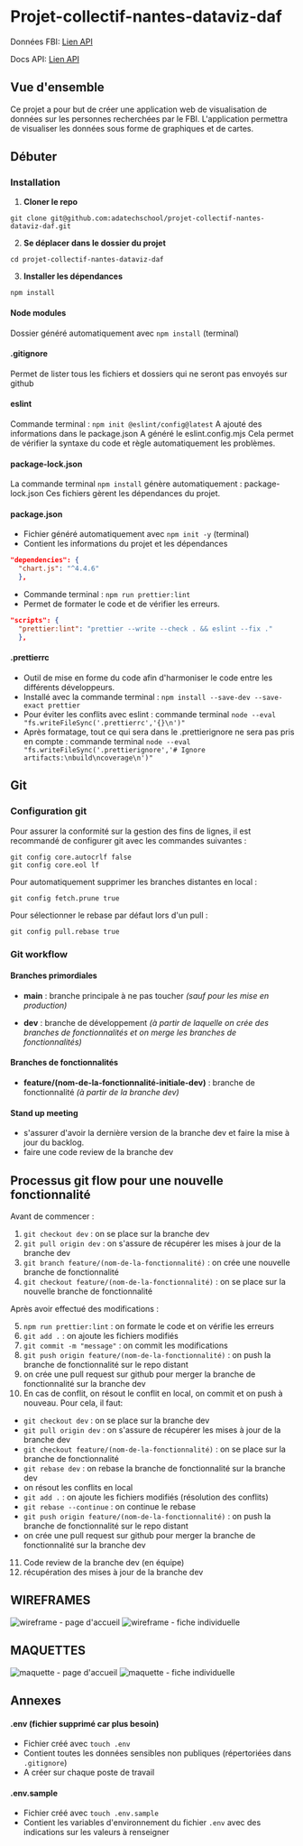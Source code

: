 # Projet-collectif-nantes-dataviz-daf

Données FBI: [Lien API](https://api.fbi.gov/wanted)

Docs API: [Lien API](https://api.fbi.gov/docs)

## Vue d'ensemble

Ce projet a pour but de créer une application web de visualisation de données sur les personnes recherchées par le FBI. L'application permettra de visualiser les données sous forme de graphiques et de cartes.

## Débuter

### Installation

1. **Cloner le repo**

```
git clone git@github.com:adatechschool/projet-collectif-nantes-dataviz-daf.git
```

2. **Se déplacer dans le dossier du projet**

```
cd projet-collectif-nantes-dataviz-daf
```

3. **Installer les dépendances**

```
npm install
```

#### Node modules

Dossier généré automatiquement avec `npm install` (terminal)

#### .gitignore

Permet de lister tous les fichiers et dossiers qui ne seront pas envoyés sur github

#### eslint

Commande terminal : `npm init @eslint/config@latest`
A ajouté des informations dans le package.json
A généré le eslint.config.mjs
Cela permet de vérifier la syntaxe du code et règle automatiquement les problèmes.

#### package-lock.json

La commande terminal `npm install` génère automatiquement : package-lock.json
Ces fichiers gèrent les dépendances du projet.

#### package.json

- Fichier généré automatiquement avec `npm init -y` (terminal)
- Contient les informations du projet et les dépendances

```json
"dependencies": {
  "chart.js": "^4.4.6"
  },
```

- Commande terminal : `npm run prettier:lint`
- Permet de formater le code et de vérifier les erreurs.

```json
"scripts": {
  "prettier:lint": "prettier --write --check . && eslint --fix ."
  },
```

#### .prettierrc

- Outil de mise en forme du code afin d'harmoniser le code entre les différents développeurs.
- Installé avec la commande terminal : `npm install --save-dev --save-exact prettier`
- Pour éviter les conflits avec eslint : commande terminal `node --eval "fs.writeFileSync('.prettierrc','{}\n')"`
- Après formatage, tout ce qui sera dans le .prettierignore ne sera pas pris en compte : commande terminal `node --eval "fs.writeFileSync('.prettierignore','# Ignore artifacts:\nbuild\ncoverage\n')"`

## Git

### Configuration git

Pour assurer la conformité sur la gestion des fins de lignes, il est recommandé de configurer git avec les commandes suivantes :

```
git config core.autocrlf false
git config core.eol lf
```

Pour automatiquement supprimer les branches distantes en local :

```
git config fetch.prune true
```

Pour sélectionner le rebase par défaut lors d'un pull :

```
git config pull.rebase true
```

### Git workflow

#### Branches primordiales

- **main** : branche principale à ne pas toucher _(sauf pour les mise en production)_

- **dev** : branche de développement _(à partir de laquelle on crée des branches de fonctionnalités et on merge les branches de fonctionnalités)_

#### Branches de fonctionnalités

- **feature/(nom-de-la-fonctionnalité-initiale-dev)** : branche de fonctionnalité _(à partir de la branche dev)_

#### Stand up meeting

- s'assurer d'avoir la dernière version de la branche dev et faire la mise à jour du backlog.
- faire une code review de la branche dev

## Processus git flow pour une nouvelle fonctionnalité

Avant de commencer :

1. `git checkout dev` : on se place sur la branche dev
2. `git pull origin dev` : on s'assure de récupérer les mises à jour de la branche dev
3. `git branch feature/(nom-de-la-fonctionnalité)` : on crée une nouvelle branche de fonctionnalité
4. `git checkout feature/(nom-de-la-fonctionnalité)` : on se place sur la nouvelle branche de fonctionnalité

Après avoir effectué des modifications :

5. `npm run prettier:lint` : on formate le code et on vérifie les erreurs
6. `git add .` : on ajoute les fichiers modifiés
7. `git commit -m "message"` : on commit les modifications
8. `git push origin feature/(nom-de-la-fonctionnalité)` : on push la branche de fonctionnalité sur le repo distant
9. on crée une pull request sur github pour merger la branche de fonctionnalité sur la branche dev
10. En cas de conflit, on résout le conflit en local, on commit et on push à nouveau. Pour cela, il faut:

- `git checkout dev` : on se place sur la branche dev
- `git pull origin dev` : on s'assure de récupérer les mises à jour de la branche dev
- `git checkout feature/(nom-de-la-fonctionnalité)` : on se place sur la branche de fonctionnalité
- `git rebase dev` : on rebase la branche de fonctionnalité sur la branche dev
- on résout les conflits en local
- `git add .` : on ajoute les fichiers modifiés (résolution des conflits)
- `git rebase --continue` : on continue le rebase
- `git push origin feature/(nom-de-la-fonctionnalité)` : on push la branche de fonctionnalité sur le repo distant
- on crée une pull request sur github pour merger la branche de fonctionnalité sur la branche dev

11. Code review de la branche dev (en équipe)
12. récupération des mises à jour de la branche dev

## WIREFRAMES

![wireframe - page d'accueil](assets/wireframe_accueil_daf.png)
![wireframe - fiche individuelle](assets/wireframe_fiche_daf.png)

## MAQUETTES

![maquette - page d'accueil](assets/maquette-page-accueil.png)
![maquette - fiche individuelle](assets/maquette-page-details.png)

## Annexes

#### .env (fichier supprimé car plus besoin)

- Fichier créé avec `touch .env`
- Contient toutes les données sensibles non publiques (répertoriées dans `.gitignore`)
- A créer sur chaque poste de travail

#### .env.sample

- Fichier créé avec `touch .env.sample`
- Contient les variables d'environnement du fichier `.env` avec des indications sur les valeurs à renseigner

